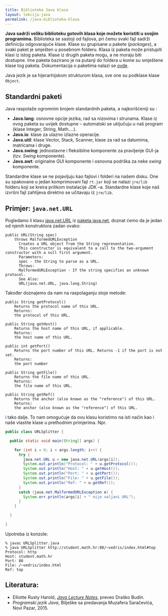 ```yaml
---
title: Biblioteka Java klasa
layout: lekcija-java
permalink: /java-biblioteka-klasa
---
```


**Java sadrži veliku biblioteku gotovih klasa koje možete koristiti u svojim programima.** Biblioteka se sastoji od fajlova, pri čemu svaki fajl sadrži definiciju odgovarajuće klase. Klase su grupisane u pakete (*packages*), a svaki paket je smješten u posebnom folderu. Klasa iz paketa može pristupiti klasi iz istog paketa. Klase iz drugih paketa mogu, a ne moraju biti dostupne. Ime paketa bazirano je na putanji do foldera u kome su smještene klase tog paketa. Dokumentacija o paketima nalazi se [ovde](https://docs.oracle.com/javase/7/docs/api/).

Java jezik je sa hijerarhijskom strukturom klasa, sve one su podklase klase `Object`.

## Standardni paketi

Java raspolaže ogromnim brojem standardnih paketa, a najkorišćeniji su :

- **Java.lang**: osnovne opcije jezika, rad sa nizovima i strunama. Klase iz ovog paketa su uvijek dostupne – automatski se uključuju u naš program (klase Integer, String, Math....).
- **Java.io**: klase za ulazno izlazne operacije.
- **Java.util**: klase Vector, Stack, Scanner, klase za rad sa datumima, matricama i druge.
- **Java.swing**: jednostavne i fleksibilne komponente za pravljenje GUI-ja (tzv. *Swing* komponente).
- **Java.awt**: originalne GUI komponente i osnovna podrška za neke *swing* komponente.

Standardne klase se ne pojavljuju kao fajlovi i folderi na našem disku. One su
spakovane u jedan komprimovani fajl `rt.jar` koji se nalazi `jre/lib` folderu koji se
kreira prilikom instalacije JDK –a. Standardne klase koje naš izvršni fajl zahtijeva direktno se učitavaju iz `jre/lib`.

## Primjer: `java.net.URL`

Pogledamo li klasu [java.net.URL](https://docs.oracle.com/javase/7/docs/api/java/net/URL.html) iz [paketa java.net](https://docs.oracle.com/javase/7/docs/api/java/net/package-summary.html), doznat ćemo da je jedan od njenih konstruktora zadan ovako:

```
public URL(String spec)
    throws MalformedURLException
      Creates a URL object from the String representation.
      This constructor is equivalent to a call to the two-argument constructor with a null first argument.
      Parameters:
      spec - the String to parse as a URL.
      Throws:
      MalformedURLException - If the string specifies an unknown protocol.
      See Also:
      URL(java.net.URL, java.lang.String)
```

Također doznajemo da nam na raspolaganju stoje metode:

```
public String getProtocol()
    Returns the protocol name of this URL.
    Returns:
    the protocol of this URL.
```

```
public String getHost()
    Returns the host name of this URL, if applicable.
    Returns:
    the host name of this URL.
```

```
public int getPort()
    Returns the port number of this URL. Returns -1 if the port is not set.
    Returns:
    the port number
```

```
public String getFile()
    Returns the file name of this URL.
    Returns:
    the file name of this URL.
```

```
public String getRef()
    Returns the anchor (also known as the "reference") of this URL.
    Returns:
    the anchor (also known as the "reference") of this URL.
```

i tako dalje. To nam omogućuje da ovu klasu koristimo na isti način kao i naše vlastite klase u prethodnim primjerima. Npr.

```java
public class URLSplitter {

  public static void main(String[] args) {

    for (int i = 0; i < args.length; i++) {
      try {
        java.net.URL u = new java.net.URL(args[i]);
        System.out.println("Protocol: " + u.getProtocol());
        System.out.println("Host: " + u.getHost());
        System.out.println("Port: " + u.getPort());
        System.out.println("File: " + u.getFile());
        System.out.println("Ref: " + u.getRef());
      }
      catch (java.net.MalformedURLException e) {
        System.err.println(args[i] + " nije valjani URL");
      }
    }

  }

}
```

Upotreba iz konzole:

```
% javac URLSplitter.java
% java URLSplitter http://student.math.hr:80/~vedris/index.html#top
Protocol: http
Host: student.math.hr
Port: 80
File: /~vedris/index.html
Ref: top
```


## Literatura:
- Elliotte Rusty Harold, *[Java Lecture Notes](//www.cafeaulait.org/course/index.html)*, preveo Draško Budin.
- *Programski jezik Java*, Bilješke sa predavanja Muzafera Saračevića, Novi Pazar, 2015.
